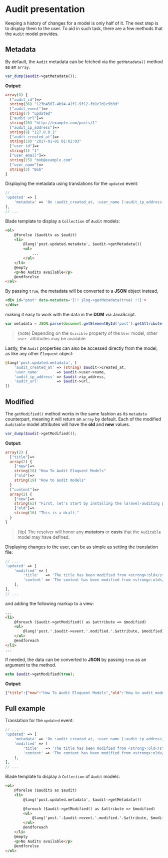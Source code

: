 # Audit presentation

Keeping a history of changes for a model is only half of it. The next step is to display them to the user.
To aid in such task, there are a few methods that the `Audit` model provides.

## Metadata

By default, the `Audit` metadata can be fetched via the `getMetadata()` method as an `array`.

```php
var_dump($audit->getMetadata());
```

**Output:**
```php
array(8) {
  ["audit_id"]=>
  string(36) "123b4567-4b94-41f1-9f12-fb1c7d1c9b3d"
  ["audit_event"]=>
  string(7) "updated"
  ["audit_url"]=>
  string(26) "http://example.com/posts/1"
  ["audit_ip_address"]=>
  string(9) "127.0.0.1"
  ["audit_created_at"]=>
  string(19) "2017-01-01 01:02:03"
  ["user_id"]=>
  string(1) "1"
  ["user_email"]=>
  string(15) "bob@example.com"
  ["user_name"]=>
  string(3) "Bob"
}
```

Displaying the metadata using translations for the `updated` event:

```php
// ...
'updated' => [
    'metadata' => 'On :audit_created_at, :user_name [:audit_ip_address] updated this record via :audit_url',
],
// ...
```

Blade template to display a `Collection` of `Audit` models:

```html
<ol>
    @forelse ($audits as $audit)
    <li>
        @lang('post.updated.metadata', $audit->getMetadata())
        <ul>
            ...
        </ul>
    </li>
    @empty
    <p>No Audits available</p>
    @endforelse
</ol>
```

By passing `true`, the metadata will be converted to a **JSON** object instead,

```html
<div id="post" data-metadata='{!! $log->getMetadata(true) !!}'>
</div>
```

making it easy to work with the data in the **DOM** via JavaScript.

```js
var metadata = JSON.parse(document.getElementById('post').getAttribute('data-metadata'));
```

> {note} Depending on the `$visible` property of the `User` model, other `user_` attributes may be available.

Lastly, the `Audit` properties can also be accessed directly from the model, as like any other `Eloquent` object:

```php
@lang('post.updated.metadata', [
    'audit_created_at' => (string) $audit->created_at,
    'user_name'        => $audit->user->name,
    'audit_ip_address' => $audit->ip_address,
    'audit_url'        => $audit->url,
])
```

## Modified

The `getModified()` method works in the same fashion as its `metadata` counterpart, meaning it will return an `array` by default.
Each of the modified `Auditable` model attributes will have the **old** and **new** values.

```php
var_dump($audit->getModified());
```

**Output:**
```php
array(2) {
  ["title"]=>
  array(2) {
    ["new"]=>
    string(28) "How To Audit Eloquent Models"
    ["old"]=>
    string(19) "How to audit models"
  }
  ["content"]=>
  array(2) {
    ["new"]=>
    string(62) "First, let's start by installing the laravel-auditing package."
    ["old"]=>
    string(16) "This is a draft."
  }
}
```

> {tip} The resolver will honor any **mutators** or **casts** that the `Auditable` model may have defined.

Displaying changes to the user, can be as simple as setting the translation file:

```php
// ...
'updated' => [
    'modified' => [
        'title'   => 'The title has been modified from <strong>:old</strong> to <strong>:new</strong>',
        'content' => 'The content has been modified from <strong>:old</strong> to <strong>:new</strong>',
    ],
],
// ...
```

and adding the following markup to a view:

```html
...
<li>
    @foreach ($audit->getModified() as $attribute => $modified)
    <ul>
        @lang('post.'.$audit->event.'.modified.'.$attribute, $modified)
    </ul>
    @endforeach
</li>
...
```

If needed, the data can be converted to **JSON** by passing `true` as an argument to the method.

```php
echo $audit->getModified(true);
```

**Output:**
```json
{"title":{"new":"How To Audit Eloquent Models","old":"How to audit models"},"content":{"new":"First, let's start by installing the laravel-auditing package.","old":"This is a draft."}}
```

## Full example

Translation for the `updated` event:

```php
// ...
'updated' => [
    'metadata' => 'On :audit_created_at, :user_name [:audit_ip_address] updated this record via :audit_url',
    'modified' => [
        'title'   => 'The title has been modified from <strong>:old</strong> to <strong>:new</strong>',
        'content' => 'The content has been modified from <strong>:old</strong> to <strong>:new</strong>',
    ],
],
// ...
```

Blade template to display a `Collection` of `Audit` models:

```html
<ol>
    @forelse ($audits as $audit)
    <li>
        @lang('post.updated.metadata', $audit->getMetadata())

        @foreach ($audit->getModified() as $attribute => $modified)
        <ul>
            @lang('post.'.$audit->event.'.modified.'.$attribute, $modified)
        </ul>
        @endforeach
    </li>
    @empty
    <p>No Audits available</p>
    @endforelse
</ol>
```
